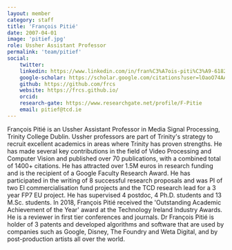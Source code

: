 ```yaml
---
layout: member
category: staff
title: 'François Pitié'
date: 2007-04-01
image: 'pitief.jpg'
role: Ussher Assistant Professor
permalink: 'team/pitief'
social:
    twitter:
    linkedin: https://www.linkedin.com/in/fran%C3%A7ois-piti%C3%A9-6182718b/
    google-scholar: https://scholar.google.com/citations?user=lOaoO74AAAAJ&hl=en
    github: https://github.com/frcs
    website: https://frcs.github.io/
    orcid:
    research-gate: https://www.researchgate.net/profile/F-Pitie
    email: pitief@tcd.ie
---
```


François Pitié is an Ussher Assistant Professor in Media Signal Processing,
Trinity College Dublin. Ussher professors are part of Trinity's strategy to
recruit excellent academics in areas where Trinity has proven strengths. He has
made several key contributions in the field of Video Processing and Computer
Vision and published over 70 publications, with a combined total of 1400+
citations. He has attracted over 1.5M euros in research funding and is the
recipient of a Google Faculty Research Award. He has participated in the writing
of 8 successful research proposals and was PI of two EI commercialisation fund
projects and the TCD research lead for a 3 year FP7 EU project. He has
supervised 4 postdoc, 4 Ph.D. students and 13 M.Sc. students. In 2018, François
Pitié received the 'Outstanding Academic Achievement of the Year' award at the
Technology Ireland Industry Awards. He is a reviewer in first tier conferences
and journals. Dr François Pitié is holder of 3 patents and developed algorithms
and software that are used by companies such as Google, Disney, The Foundry and
Weta Digital, and by post-production artists all over the world.


